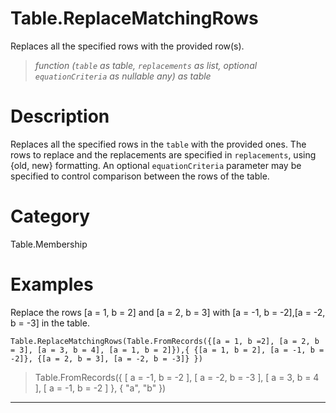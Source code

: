 ﻿# Table.ReplaceMatchingRows
Replaces all the specified rows with the provided row(s).
> _function (<code>table</code> as table, <code>replacements</code> as list, optional <code>equationCriteria</code> as nullable any) as table_
# Description 
Replaces all the specified rows in the <code>table</code> with the provided ones. The rows to replace and the replacements are specified in <code>replacements</code>, using {old, new} formatting. 
    An optional <code>equationCriteria</code> parameter may be specified to control comparison between the rows of the table.

# Category 
Table.Membership
# Examples 
Replace the rows [a = 1, b = 2] and [a = 2, b = 3] with [a = -1, b = -2],[a = -2, b = -3] in the table.
```
Table.ReplaceMatchingRows(Table.FromRecords({[a = 1, b =2], [a = 2, b = 3], [a = 3, b = 4], [a = 1, b = 2]}),{ {[a = 1, b = 2], [a = -1, b = -2]}, {[a = 2, b = 3], [a = -2, b = -3]} })
```
> Table.FromRecords({ [
        a = -1,
        b = -2
    ], [
        a = -2,
        b = -3
    ], [
        a = 3,
        b = 4
    ], [
        a = -1,
        b = -2
    ] }, {
    "a",
    "b"
})
***
